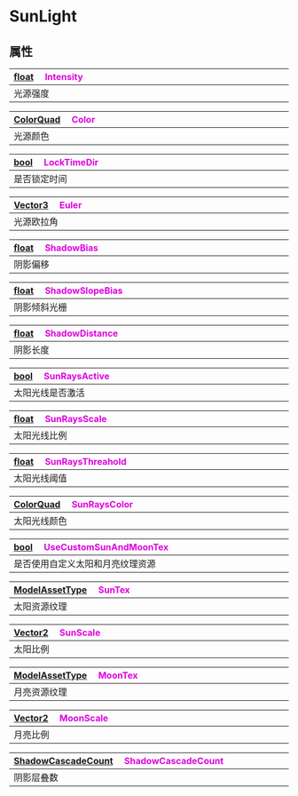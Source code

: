 # SunLight

## 属性

|<div style="width:700px">[float](/Api/DataType/Number.md) &emsp;<font color="dd00dd">Intensity</font></div>|
|:---|
|光源强度|

|<div style="width:700px">[ColorQuad](/Api/DataType/ColorQuad.md) &emsp;<font color="dd00dd">Color</font></div>|
|:---|
|光源颜色|

|<div style="width:700px">[bool](/Api/DataType/Bool.md) &emsp;<font color="dd00dd">LockTimeDir</font></div>|
|:---|
|是否锁定时间|

|<div style="width:700px">[Vector3](/Api/DataType/Vector3.md) &emsp;<font color="dd00dd">Euler</font></div>|
|:---|
|光源欧拉角|

|<div style="width:700px">[float](/Api/DataType/Number.md) &emsp;<font color="dd00dd">ShadowBias</font></div>|
|:---|
|阴影偏移|

|<div style="width:700px">[float](/Api/DataType/Number.md) &emsp;<font color="dd00dd">ShadowSlopeBias</font></div>|
|:---|
|阴影倾斜光栅|

|<div style="width:700px">[float](/Api/DataType/Number.md) &emsp;<font color="dd00dd">ShadowDistance</font></div>|
|:---|
|阴影长度|

|<div style="width:700px">[bool](/Api/DataType/Bool.md) &emsp;<font color="dd00dd">SunRaysActive</font></div>|
|:---|
|太阳光线是否激活|

|<div style="width:700px">[float](/Api/DataType/Number.md) &emsp;<font color="dd00dd">SunRaysScale</font></div>|
|:---|
|太阳光线比例|

|<div style="width:700px">[float](/Api/DataType/Number.md) &emsp;<font color="dd00dd">SunRaysThreahold</font></div>|
|:---|
|太阳光线阈值|

|<div style="width:700px">[ColorQuad](/Api/DataType/ColorQuad.md) &emsp;<font color="dd00dd">SunRaysColor</font></div>|
|:---|
|太阳光线颜色|

|<div style="width:700px">[bool](/Api/DataType/Bool.md) &emsp;<font color="dd00dd">UseCustomSunAndMoonTex</font></div>|
|:---|
|是否使用自定义太阳和月亮纹理资源|

|<div style="width:700px">[ModelAssetType](/Api/DataType/ModelAssetType.md) &emsp;<font color="dd00dd">SunTex</font></div>|
|:---|
|太阳资源纹理|

|<div style="width:700px">[Vector2](/Api/DataType/Vector2.md) &emsp;<font color="dd00dd">SunScale</font></div>|
|:---|
|太阳比例|

|<div style="width:700px">[ModelAssetType](/Api/DataType/ModelAssetType.md) &emsp;<font color="dd00dd">MoonTex</font></div>|
|:---|
|月亮资源纹理|

|<div style="width:700px">[Vector2](/Api/DataType/Vector2.md) &emsp;<font color="dd00dd">MoonScale</font></div>|
|:---|
|月亮比例|

|<div style="width:700px">[ShadowCascadeCount](/Api/Enums/ShadowCascadeCount.md) &emsp;<font color="dd00dd">ShadowCascadeCount</font></div>|
|:---|
|阴影层叠数|

